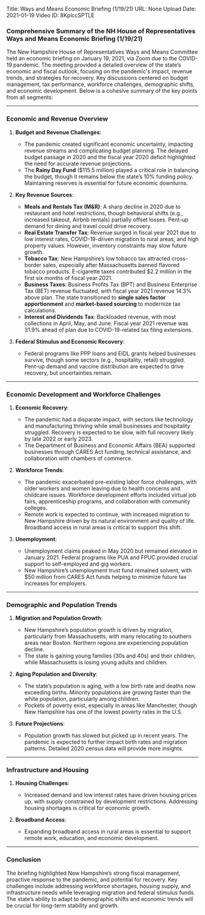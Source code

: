 Title: Ways and Means Economic Briefing (1/19/21)
URL: None
Upload Date: 2021-01-19
Video ID: 8KplccSPTLE

### Comprehensive Summary of the NH House of Representatives Ways and Means Economic Briefing (1/19/21)

The New Hampshire House of Representatives Ways and Means Committee held an economic briefing on January 19, 2021, via Zoom due to the COVID-19 pandemic. The meeting provided a detailed overview of the state’s economic and fiscal outlook, focusing on the pandemic's impact, revenue trends, and strategies for recovery. Key discussions centered on budget management, tax performance, workforce challenges, demographic shifts, and economic development. Below is a cohesive summary of the key points from all segments:

---

### **Economic and Revenue Overview**
1. **Budget and Revenue Challenges**:
   - The pandemic created significant economic uncertainty, impacting revenue streams and complicating budget planning. The delayed budget passage in 2020 and the fiscal year 2020 deficit highlighted the need for accurate revenue projections.
   - The **Rainy Day Fund** ($115.5 million) played a critical role in balancing the budget, though it remains below the state’s 10% funding policy. Maintaining reserves is essential for future economic downturns.

2. **Key Revenue Sources**:
   - **Meals and Rentals Tax (M&R)**: A sharp decline in 2020 due to restaurant and hotel restrictions, though behavioral shifts (e.g., increased takeout, Airbnb rentals) partially offset losses. Pent-up demand for dining and travel could drive recovery.
   - **Real Estate Transfer Tax**: Revenue surged in fiscal year 2021 due to low interest rates, COVID-19-driven migration to rural areas, and high property values. However, inventory constraints may slow future growth.
   - **Tobacco Tax**: New Hampshire’s low tobacco tax attracted cross-border sales, especially after Massachusetts banned flavored tobacco products. E-cigarette taxes contributed $2.2 million in the first six months of fiscal year 2021.
   - **Business Taxes**: Business Profits Tax (BPT) and Business Enterprise Tax (BET) revenue fluctuated, with fiscal year 2021 revenue 14.3% above plan. The state transitioned to **single sales factor apportionment** and **market-based sourcing** to modernize tax calculations.
   - **Interest and Dividends Tax**: Backloaded revenue, with most collections in April, May, and June. Fiscal year 2021 revenue was 31.9% ahead of plan due to COVID-19-related tax filing extensions.

3. **Federal Stimulus and Economic Recovery**:
   - Federal programs like PPP loans and EIDL grants helped businesses survive, though some sectors (e.g., hospitality, retail) struggled. Pent-up demand and vaccine distribution are expected to drive recovery, but uncertainties remain.

---

### **Economic Development and Workforce Challenges**
1. **Economic Recovery**:
   - The pandemic had a disparate impact, with sectors like technology and manufacturing thriving while small businesses and hospitality struggled. Recovery is expected to be slow, with full recovery likely by late 2022 or early 2023.
   - The Department of Business and Economic Affairs (BEA) supported businesses through CARES Act funding, technical assistance, and collaboration with chambers of commerce.

2. **Workforce Trends**:
   - The pandemic exacerbated pre-existing labor force challenges, with older workers and women leaving due to health concerns and childcare issues. Workforce development efforts included virtual job fairs, apprenticeship programs, and collaboration with community colleges.
   - Remote work is expected to continue, with increased migration to New Hampshire driven by its natural environment and quality of life. Broadband access in rural areas is critical to support this shift.

3. **Unemployment**:
   - Unemployment claims peaked in May 2020 but remained elevated in January 2021. Federal programs like PUA and FPUC provided crucial support to self-employed and gig workers.
   - New Hampshire’s unemployment trust fund remained solvent, with $50 million from CARES Act funds helping to minimize future tax increases for employers.

---

### **Demographic and Population Trends**
1. **Migration and Population Growth**:
   - New Hampshire’s population growth is driven by migration, particularly from Massachusetts, with many relocating to southern areas near Boston. Northern regions are experiencing population decline.
   - The state is gaining young families (30s and 40s) and their children, while Massachusetts is losing young adults and children.

2. **Aging Population and Diversity**:
   - The state’s population is aging, with a low birth rate and deaths now exceeding births. Minority populations are growing faster than the white population, particularly among children.
   - Pockets of poverty exist, especially in areas like Manchester, though New Hampshire has one of the lowest poverty rates in the U.S.

3. **Future Projections**:
   - Population growth has slowed but picked up in recent years. The pandemic is expected to further impact birth rates and migration patterns. Detailed 2020 census data will provide more insights.

---

### **Infrastructure and Housing**
1. **Housing Challenges**:
   - Increased demand and low interest rates have driven housing prices up, with supply constrained by development restrictions. Addressing housing shortages is critical for economic growth.
   
2. **Broadband Access**:
   - Expanding broadband access in rural areas is essential to support remote work, education, and economic development.

---

### **Conclusion**
The briefing highlighted New Hampshire’s strong fiscal management, proactive response to the pandemic, and potential for recovery. Key challenges include addressing workforce shortages, housing supply, and infrastructure needs while leveraging migration and federal stimulus funds. The state’s ability to adapt to demographic shifts and economic trends will be crucial for long-term stability and growth.